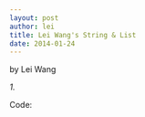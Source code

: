 ```yaml
---
layout: post
author: lei
title: Lei Wang's String & List
date: 2014-01-24
---
```


by Lei Wang

*1.*

Code:

```
